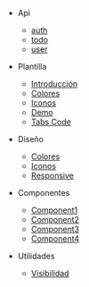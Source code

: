 * Api
  * [auth](auth.md)
  * [todo](api.md)
  * [user](user.md)

* Plantilla
  * [Introducción](/)
  * [Colores](templateColor.md)
  * [Iconos](templateIcon.md)
  * [Demo](templateDemo.md)
  * [Tabs Code](templateTabs.md)

* Diseño
  * [Colores](colors.md)
  * [Iconos](icons.md)
  * [Responsive](responsive.md)

* Componentes

  * [Component1](README2.md)
  * [Component2](guide.md)
  * [Component3](guide.md)
  * [Component4](guide.md)

* Utilidades

  * [Visibilidad](visibility.md)
